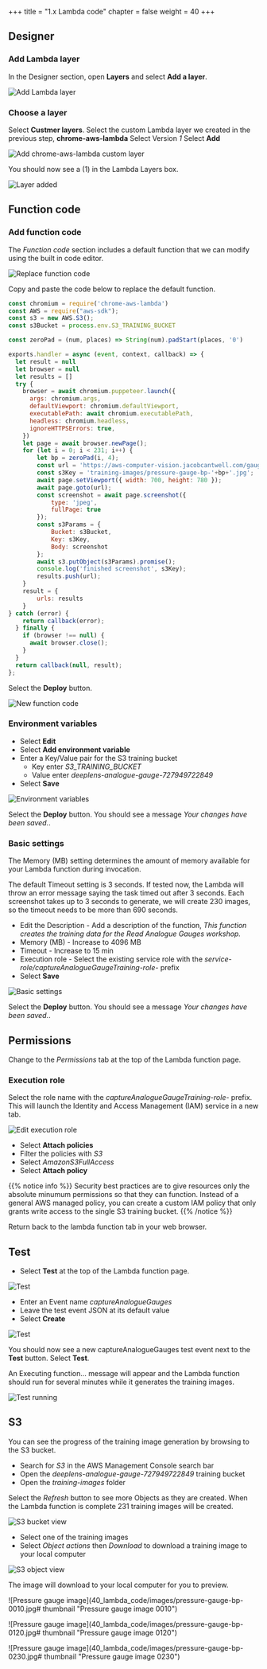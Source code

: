 +++
title = "1.x Lambda code"
chapter = false
weight = 40
+++

## Designer

### Add Lambda layer

In the Designer section, open **Layers** and select **Add a layer**.

![Add Lambda layer](40_lambda_code/images/code-lambda-function-1.png "Add Lambda layer")

### Choose a layer

Select **Custmer layers**.
Select the custom Lambda layer we created in the previous step, **chrome-aws-lambda**
Select Version *1*
Select **Add**

![Add chrome-aws-lambda custom layer](40_lambda_code/images/code-lambda-function-2.png "Add chrome-aws-lambda custom layer")

You should now see a (1) in the Lambda Layers box.

![Layer added](40_lambda_code/images/code-lambda-function-3.png "Layer added")

## Function code

### Add function code

The *Function code* section includes a default function that we can modify using the built in code editor.

![Replace function code](40_lambda_code/images/code-lambda-function-6.png "Replace function code")

Copy and paste the code below to replace the default function.

```javascript
const chromium = require('chrome-aws-lambda')
const AWS = require("aws-sdk");
const s3 = new AWS.S3();
const s3Bucket = process.env.S3_TRAINING_BUCKET

const zeroPad = (num, places) => String(num).padStart(places, '0')

exports.handler = async (event, context, callback) => {
  let result = null
  let browser = null
  let results = []
  try {
    browser = await chromium.puppeteer.launch({
      args: chromium.args,
      defaultViewport: chromium.defaultViewport,
      executablePath: await chromium.executablePath,
      headless: chromium.headless,
      ignoreHTTPSErrors: true,
    })
    let page = await browser.newPage();
    for (let i = 0; i < 231; i++) {
        let bp = zeroPad(i, 4);
        const url = 'https://aws-computer-vision.jacobcantwell.com/gauge/?bp=' + bp;
        const s3Key = 'training-images/pressure-gauge-bp-'+bp+'.jpg';
        await page.setViewport({ width: 700, height: 780 });
        await page.goto(url);
        const screenshot = await page.screenshot({
            type: 'jpeg',
            fullPage: true
        });
        const s3Params = {
            Bucket: s3Bucket,
            Key: s3Key,
            Body: screenshot
        };
        await s3.putObject(s3Params).promise();
        console.log('finished screenshot', s3Key);
        results.push(url);
    }
    result = {
        urls: results
    }
} catch (error) {
    return callback(error);
  } finally {
    if (browser !== null) {
      await browser.close();
    }
  }
  return callback(null, result);
};
```

Select the **Deploy** button.

![New function code](40_lambda_code/images/code-lambda-function-7.png "New function code")

### Environment variables

* Select **Edit**
* Select **Add environment variable**
* Enter a Key/Value pair for the S3 training bucket
  * Key enter *S3_TRAINING_BUCKET*
  * Value enter *deeplens-analogue-gauge-727949722849*
* Select **Save**

![Environment variables](40_lambda_code/images/code-lambda-function-8.png "Environment variables")

Select the **Deploy** button. You should see a message *Your changes have been saved.*.

### Basic settings

The Memory (MB) setting determines the amount of memory available for your Lambda function during invocation.

The default Timeout setting is 3 seconds. If tested now, the Lambda will throw an error message saying the task timed out after 3 seconds. Each screenshot takes up to 3 seconds to generate, we will create 230 images, so the timeout needs to be more than 690 seconds.

* Edit the Description - Add a description of the function, *This function creates the training data for the Read Analogue Gauges workshop.*
* Memory (MB) - Increase to 4096 MB
* Timeout - Increase to 15 min
* Execution role - Select the existing service role with the *service-role/captureAnalogueGaugeTraining-role-* prefix
* Select **Save**

![Basic settings](40_lambda_code/images/code-lambda-function-9.png "Basic settings")

Select the **Deploy** button. You should see a message *Your changes have been saved.*.

## Permissions

Change to the *Permissions* tab at the top of the Lambda function page.

### Execution role

Select the role name with the *captureAnalogueGaugeTraining-role-* prefix. This will launch the Identity and Access Management (IAM) service in a new tab.

![Edit execution role](40_lambda_code/images/code-lambda-function-10.png "Edit execution role")

* Select **Attach policies**
* Filter the policies with *S3*
* Select *AmazonS3FullAccess*
* Select **Attach policy**

{{% notice info %}}
Security best practices are to give resources only the absolute minumum permissions so that they can function. Instead of a general AWS managed policy, you can create a custom IAM policy that only grants write access to the single S3 training bucket.
{{% /notice %}}

Return back to the lambda function tab in your web browser.

## Test

* Select **Test** at the top of the Lambda function page.

![Test](40_lambda_code/images/code-lambda-function-11.png "Test")

* Enter an Event name *captureAnalogueGauges*
* Leave the test event JSON at its default value
* Select **Create**

![Test](40_lambda_code/images/code-lambda-function-12.png "Test")

You should now see a new captureAnalogueGauges test event next to the **Test** button. Select **Test**.

An Executing function... message will appear and the Lambda function should run for several minutes while it generates the training images.

![Test running](40_lambda_code/images/code-lambda-function-13.png "Test running")

## S3

You can see the progress of the training image generation by browsing to the S3 bucket.

* Search for *S3* in the AWS Management Console search bar
* Open the *deeplens-analogue-gauge-727949722849* training bucket
* Open the *training-images* folder

Select the *Refresh* button to see more Objects as they are created. When the Lambda function is complete 231 training images will be created.

![S3 bucket view](40_lambda_code/images/s3-training-data-1.png "S3 bucket view")

* Select one of the training images
* Select *Object actions* then *Download* to download a training image to your local computer

![S3 object view](40_lambda_code/images/s3-training-data-2.png "S3 object view")

The image will download to your local computer for you to preview.

![Pressure gauge image](40_lambda_code/images/pressure-gauge-bp-0010.jpg# thumbnail "Pressure gauge image 0010")

![Pressure gauge image](40_lambda_code/images/pressure-gauge-bp-0120.jpg# thumbnail "Pressure gauge image 0120")

![Pressure gauge image](40_lambda_code/images/pressure-gauge-bp-0230.jpg# thumbnail "Pressure gauge image 0230")
